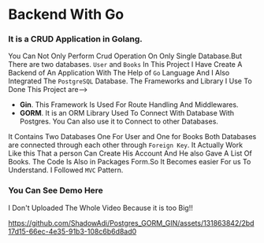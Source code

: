 # **Backend With Go**
### It is a CRUD Application in Golang.
You Can Not Only Perform Crud Operation  On Only Single Database.But There are two databases. `User` and `Books`
In This Project I Have Create A Backend of An Application With The Help of `Go` Language And I Also Integrated The `PostgreSQL` Database.
The Frameworks and Library I Use To Done This Project are-->

 * **Gin**. This Framework Is Used For Route Handling And Middlewares.
 * **GORM**. It is an ORM Library Used To Connect With Database With Postgres. You Can also use it to Connect to other Databases.

It Contains Two Databases One For   User and One for Books Both Databases are connected through each other through `Foreign Key`.
It Actually Work Like this That a person Can Create His Account And He also Gave A List Of Books. 
The Code Is Also  in Packages Form.So It Becomes easier For us To Understand.
I Followed `MVC` Pattern.

### **You Can See Demo Here**
I Don't Uploaded The Whole Video Because it is too Big!!


https://github.com/ShadowAdi/Postgres_GORM_GIN/assets/131863842/2bd17d15-66ec-4e35-91b3-108c6b6d8ad0



